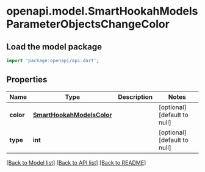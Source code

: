 # openapi.model.SmartHookahModelsParameterObjectsChangeColor

## Load the model package
```dart
import 'package:openapi/api.dart';
```

## Properties
Name | Type | Description | Notes
------------ | ------------- | ------------- | -------------
**color** | [**SmartHookahModelsColor**](SmartHookahModelsColor.md) |  | [optional] [default to null]
**type** | **int** |  | [optional] [default to null]

[[Back to Model list]](../README.md#documentation-for-models) [[Back to API list]](../README.md#documentation-for-api-endpoints) [[Back to README]](../README.md)


